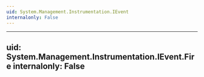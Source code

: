 ```yaml
---
uid: System.Management.Instrumentation.IEvent
internalonly: False
---
```


---
uid: System.Management.Instrumentation.IEvent.Fire
internalonly: False
---
